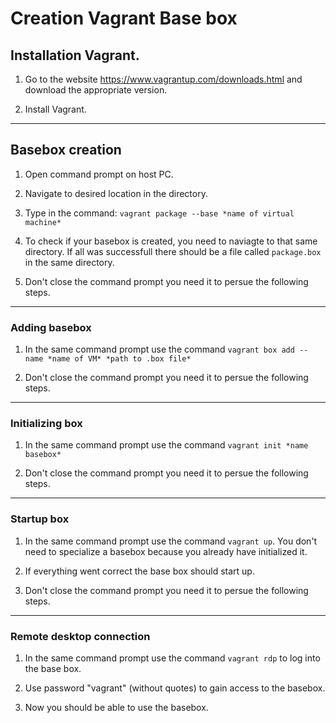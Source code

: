 # Creation Vagrant Base box

## Installation Vagrant.

1. Go to the website https://www.vagrantup.com/downloads.html and download the appropriate version.

2. Install Vagrant.

---

##  Basebox creation

1. Open command prompt on host PC.

2. Navigate to desired location in the directory.

3. Type in the command: `vagrant package --base *name of virtual machine*`

4. To check if your basebox is created, you need to naviagte to that same directory. If all was successfull there should be a file called `package.box` in the same directory.

5. Don't close the command prompt you need it to persue the following steps.

---

### Adding basebox 

1. In the same command prompt use the command `vagrant box add --name *name of VM* *path to .box file*`

2. Don't close the command prompt you need it to persue the following steps.

---

### Initializing box

1. In the same command prompt use the command `vagrant init *name basebox*`

2. Don't close the command prompt you need it to persue the following steps.

---

### Startup box

1. In the same command prompt use the command `vagrant up`. You don't need to specialize a basebox because you already have initialized it.

2. If everything went correct the base box should start up.

3. Don't close the command prompt you need it to persue the following steps.

---

### Remote desktop connection

1. In the same command prompt use the command `vagrant rdp` to log into the base box.

2. Use password "vagrant" (without quotes) to gain access to the basebox.

3. Now you should be able to use the basebox.